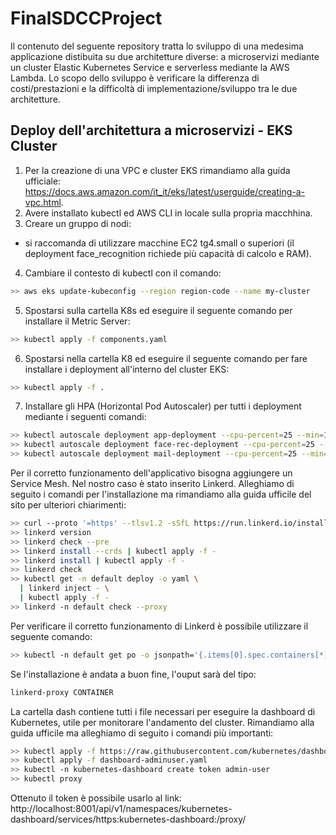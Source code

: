 # FinalSDCCProject
Il contenuto del seguente repository tratta lo sviluppo di una medesima applicazione distibuita su due architetture diverse: a microservizi mediante un cluster Elastic Kubernetes Service e serverless mediante la AWS Lambda. Lo scopo dello sviluppo è verificare la differenza di costi/prestazioni e la difficoltà di implementazione/sviluppo tra le due architetture.

## Deploy dell'architettura a microservizi - EKS Cluster

1. Per la creazione di una VPC e cluster EKS rimandiamo alla guida ufficiale: https://docs.aws.amazon.com/it_it/eks/latest/userguide/creating-a-vpc.html.
2. Avere installato kubectl ed AWS CLI in locale sulla propria macchhina.
3. Creare un gruppo di nodi:
-   si raccomanda di utilizzare macchine EC2 tg4.small o superiori (il deployment face_recognition richiede più capacità di calcolo e RAM).
4. Cambiare il contesto di kubectl con il comando:
```bash
>> aws eks update-kubeconfig --region region-code --name my-cluster
```
5. Spostarsi sulla cartella K8s ed eseguire il seguente comando per installare il Metric Server:
```bash
>> kubectl apply -f components.yaml
```
6. Spostarsi nella cartella K8 ed eseguire il seguente comando per fare installare i deployment all'interno del cluster EKS:
```bash
>> kubectl apply -f .
```
7. Installare gli HPA (Horizontal Pod Autoscaler) per tutti i deployment mediante i seguenti comandi:
```bash
>> kubectl autoscale deployment app-deployment --cpu-percent=25 --min=1 --max=10
>> kubectl autoscale deployment face-rec-deployment --cpu-percent=25 --min=1 --max=10
>> kubectl autoscale deployment mail-deployment --cpu-percent=25 --min=1 --max=10
```
Per il corretto funzionamento dell'applicativo bisogna aggiungere un Service Mesh. Nel nostro caso è stato inserito Linkerd. Alleghiamo di seguito i comandi per l'installazione ma rimandiamo alla guida ufficile del sito per ulteriori chiarimenti:
```bash
>> curl --proto '=https' --tlsv1.2 -sSfL https://run.linkerd.io/install | sh
>> linkerd version
>> linkerd check --pre
>> linkerd install --crds | kubectl apply -f -
>> linkerd install | kubectl apply -f -
>> linkerd check
>> kubectl get -n default deploy -o yaml \
  | linkerd inject - \
  | kubectl apply -f -
>> linkerd -n default check --proxy
```
Per verificare il corretto funzionamento di Linkerd è possibile utilizzare il seguente comando:
```bash
>> kubectl -n default get po -o jsonpath='{.items[0].spec.containers[*].name}'
```
Se l'installazione è andata a buon fine, l'ouput  sarà del tipo:
```bash
linkerd-proxy CONTAINER
```
La cartella dash contiene tutti i file necessari per eseguire la dashboard di Kubernetes, utile per monitorare l'andamento del cluster. Rimandiamo alla guida ufficile ma alleghiamo di seguito i comandi più importanti:
```bash
>> kubectl apply -f https://raw.githubusercontent.com/kubernetes/dashboard/v2.7.0/aio/deploy/recommended.yaml
>> kubectl apply -f dashboard-adminuser.yaml
>> kubectl -n kubernetes-dashboard create token admin-user
>> kubectl proxy
```
Ottenuto il token è possibile usarlo al link: http://localhost:8001/api/v1/namespaces/kubernetes-dashboard/services/https:kubernetes-dashboard:/proxy/
